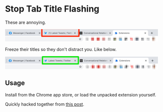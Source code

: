 # Stop Tab Title Flashing

These are annoying.

![Bad Tabs](./bad_tabs.png)

Freeze their titles so they don't distract you. Like below.

![Good Tabs](./good_tabs.png)

## Usage

Install from the Chrome app store, or load the unpacked extension yourself.

Quickly hacked together from [this post](https://webapps.stackexchange.com/questions/74830/how-to-disable-the-flashing-title-when-someone-messages-me-on-facebook).
